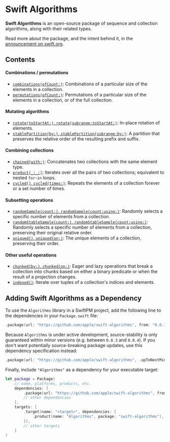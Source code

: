 # Swift Algorithms

**Swift Algorithms** is an open-source package of sequence and collection algorithms, along with their related types.

Read more about the package, and the intent behind it, in the [announcement on swift.org](https://swift.org/blog/swift-algorithms/).

## Contents

#### Combinations / permutations

- [`combinations(ofCount:)`](https://github.com/apple/swift-algorithms/blob/main/Guides/Combinations.md): Combinations of a particular size of the elements in a collection.
- [`permutations(ofCount:)`](https://github.com/apple/swift-algorithms/blob/main/Guides/Permutations.md): Permutations of a particular size of the elements in a collection, or of the full collection.

#### Mutating algorithms

- [`rotate(toStartAt:)`, `rotate(subrange:toStartAt:)`](https://github.com/apple/swift-algorithms/blob/main/Guides/Rotate.md): In-place rotation of elements.
- [`stablePartition(by:)`, `stablePartition(subrange:by:)`](https://github.com/apple/swift-algorithms/blob/main/Guides/Partition.md): A partition that preserves the relative order of the resulting prefix and suffix.

#### Combining collections

- [`chained(with:)`](https://github.com/apple/swift-algorithms/blob/main/Guides/Chain.md): Concatenates two collections with the same element type. 
- [`product(_:_:)`](https://github.com/apple/swift-algorithms/blob/main/Guides/Product.md): Iterates over all the pairs of two collections; equivalent to nested `for`-`in` loops.
- [`cycled()`, `cycled(times:)`](https://github.com/apple/swift-algorithms/blob/main/Guides/Cycle.md): Repeats the elements of a collection forever or a set number of times.

#### Subsetting operations

- [`randomSample(count:)`, `randomSample(count:using:)`](https://github.com/apple/swift-algorithms/blob/main/Guides/RandomSampling.md): Randomly selects a specific number of elements from a collection.
- [`randomStableSample(count:)`, `randomStableSample(count:using:)`](https://github.com/apple/swift-algorithms/blob/main/Guides/RandomSampling.md): Randomly selects a specific number of elements from a collection, preserving their original relative order.
- [`uniqued()`, `uniqued(on:)`](https://github.com/apple/swift-algorithms/blob/main/Guides/Unique.md): The unique elements of a collection, preserving their order.

#### Other useful operations

- [`chunked(by:)`, `chunked(on:)`](https://github.com/apple/swift-algorithms/blob/main/Guides/Chunked.md): Eager and lazy operations that break a collection into chunks based on either a binary predicate or when the result of a projection changes.
- [`indexed()`](https://github.com/apple/swift-algorithms/blob/main/Guides/Indexed.md): Iterate over tuples of a collection's indices and elements. 


## Adding Swift Algorithms as a Dependency

To use the `Algorithms` library in a SwiftPM project, 
add the following line to the dependencies in your `Package.swift` file:

```swift
.package(url: "https://github.com/apple/swift-algorithms", from: "0.0.1"),
```

Because `Algorithms` is under active development,
source-stability is only guaranteed within minor versions (e.g. between `0.0.3` and `0.0.4`).
If you don't want potentially source-breaking package updates,
use this dependency specification instead:

```swift
.package(url: "https://github.com/apple/swift-algorithms", .upToNextMinor(from: "0.0.1")),
```

Finally, include `"Algorithms"` as a dependency for your executable target:

```swift
let package = Package(
    // name, platforms, products, etc.
    dependencies: [
        .package(url: "https://github.com/apple/swift-algorithms", from: "0.0.1"),
        // other dependencies
    ],
    targets: [
        .target(name: "<target>", dependencies: [
            .product(name: "Algorithms", package: "swift-algorithms"),
        ]),
        // other targets
    ]
)
```

